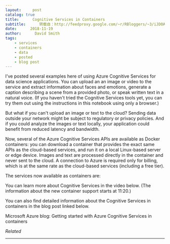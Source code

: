 ```yaml
---
layout:     post
catalog: true
title:      Cognitive Services in Containers
subtitle:      转载自：http://feedproxy.google.com/~r/RBloggers/~3/iJD0AW_b0zI/
date:      2018-11-19
author:      David Smith
tags:
    - services
    - containers
    - data
    - posted
    - blog post
---
```







I've posted several examples here of using Azure Cognitive Services for data science applications. You can upload an an image or video to the service and extract information about faces and emotions, generate a caption describing a scene from a provided photo, or speak written text in a natural voice. (If you haven't tried the Cognitive Services tools yet, you can try them out using the instructions in this notebook using only a browser.)

But what if you can't upload an image or text to the cloud? Sending data outside your network might be subject to regulatory or privacy policies. And if you could analyze the images or text locally, your application could benefit from reduced latency and bandwidth. 

Now, several of the Azure Cognitive Services APIs are available as Docker containers: you can download a container that provides the exact same APIs as the cloud-based services, and run it on a local Linux-based server or edge device. Images and text are processed directly in the container and never sent to the cloud. A connection to Azure is required only for billing, which is at the same rate as the cloud-based services (including a free tier).

The services now available as containers are:

You can learn more about Cognitive Services in the video below. (The information about the new container support starts at 11:20.)


You can also find detailed information about the Cognitive Services in containers in the blog post linked below.

Microsoft Azure blog: Getting started with Azure Cognitive Services in containers


*Related*








---
